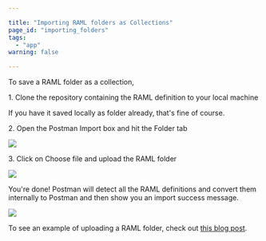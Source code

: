 ```yaml
---

title: "Importing RAML folders as Collections"
page_id: "importing_folders"
tags: 
  - "app"
warning: false

---
```


To save a RAML folder as a collection,

1\. Clone the repository containing the RAML definition to your local machine

If you have it saved locally as folder already, that's fine of course.

2\. Open the Postman Import box and hit the Folder tab

[![](https://www.postman.com/img/v1/docs/importing_folders/importing_folders_1.png)
][0]

3\. Click on Choose file and upload the RAML folder

[![](https://www.postman.com/img/v1/docs/importing_folders/importing_folders_2.png)
][1]

You're done! Postman will detect all the RAML definitions and convert them internally to Postman and then show you an import success message.

[![](https://www.postman.com/img/v1/docs/importing_folders/importing_folders_3.png)
][2]

To see an example of uploading a RAML folder, check out [this blog post][3].


[0]: https://www.postman.com/img/v1/docs/importing_folders/importing_folders_1.png
[1]: https://www.postman.com/img/v1/docs/importing_folders/importing_folders_2.png
[2]: https://www.postman.com/img/v1/docs/importing_folders/importing_folders_3.png
[3]: http://blog.getpostman.com/2015/11/04/supporting-raml-folders-in-postman/
